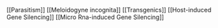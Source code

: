 [[Parasitism]]
[[Meloidogyne incognita]]
[[Transgenics]]
[[Host-induced Gene Silencing]]
[[Micro Rna-induced Gene Silencing]]
